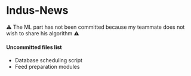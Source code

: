 # Indus-News

:warning: The ML part has not been committed because my teammate does not wish to share his algorithm :warning:

#### Uncommitted files list
 * Database scheduling script
 * Feed preparation modules
